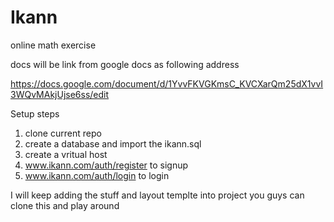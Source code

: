 # Ikann
online math exercise 

docs will be link from google docs as following address

https://docs.google.com/document/d/1YvvFKVGKmsC_KVCXarQm25dX1vvI3WQvMAkjUjse6ss/edit

Setup steps

1) clone current repo <br>
2) create a database and import the ikann.sql<br>
3) create a vritual host<br>
4) www.ikann.com/auth/register to signup<br>
5) www.ikann.com/auth/login to login<br>

I will keep adding  the stuff and layout templte into project  you guys can clone this and play around 
